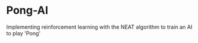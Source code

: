 # Pong-AI
Implementing reinforcement learning with the NEAT algorithm to train an AI to play 'Pong'
